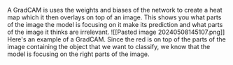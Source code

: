 A GradCAM is uses the weights and biases of the network to create a heat map which it then overlays on top of an image. This shows you what parts of the image the model is focusing on it make its prediction and what parts of the image it thinks are irrelevant.
![[Pasted image 20240508145107.png]]
Here's an example of a GradCAM. Since the red is on top of the parts of the image containing the object that we want to classify, we know that the model is focusing on the right parts of the image.
